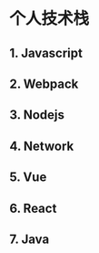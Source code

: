 # 个人技术栈

## 1. Javascript

## 2. Webpack

## 3. Nodejs

## 4. Network

## 5. Vue

## 6. React

## 7. Java

